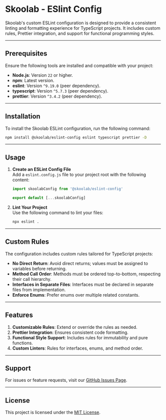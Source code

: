 # Skoolab - ESlint Config

Skoolab's custom ESLint configuration is designed to provide a consistent linting and formatting experience for TypeScript projects. It includes custom rules, Prettier integration, and support for functional programming styles.

---

## **Prerequisites**

Ensure the following tools are installed and compatible with your project:

- **Node.js**: Version `22` or higher.
- **npm**: Latest version.
- **eslint**: Version `^9.19.0` (peer dependency).
- **typescript**: Version `^5.7.3` (peer dependency).
- **prettier**: Version `^3.4.2` (peer dependency).

---

## **Installation**

To install the Skoolab ESLint configuration, run the following command:

```bash
npm install @skoolab/eslint-config eslint typescript prettier -D
```

---

## **Usage**

1. **Create an ESLint Config File**  
   Add a `eslint.config.js` file to your project root with the following content:

   ```javascript
   import skoolabConfig from '@skoolab/eslint-config'

   export default [...skoolabConfig]
   ```

2. **Lint Your Project**  
   Use the following command to lint your files:

   ```bash
   npx eslint .
   ```

---

## **Custom Rules**

The configuration includes custom rules tailored for TypeScript projects:

- **No Direct Return**: Avoid direct returns; values must be assigned to variables before returning.
- **Method Call Order**: Methods must be ordered top-to-bottom, respecting their call hierarchy.
- **Interfaces in Separate Files**: Interfaces must be declared in separate files from implementation.
- **Enforce Enums**: Prefer enums over multiple related constants.

---

## **Features**

1. **Customizable Rules**: Extend or override the rules as needed.
2. **Prettier Integration**: Ensures consistent code formatting.
3. **Functional Style Support**: Includes rules for immutability and pure functions.
4. **Custom Linters**: Rules for interfaces, enums, and method order.

---

## **Support**

For issues or feature requests, visit our [GitHub Issues Page](https://github.com/Skoolab/eslint-config/issues).

---

## **License**

This project is licensed under the [MIT License](https://opensource.org/licenses/MIT).
